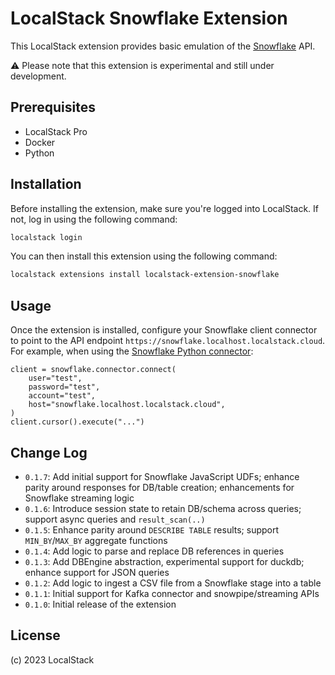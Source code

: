 LocalStack Snowflake Extension
=============================================

This LocalStack extension provides basic emulation of the [Snowflake](https://snowflake.com) API.

⚠️ Please note that this extension is experimental and still under development.

## Prerequisites

- LocalStack Pro
- Docker
- Python

## Installation

Before installing the extension, make sure you're logged into LocalStack. If not, log in using the following command:

```bash
localstack login
```

You can then install this extension using the following command:

```bash
localstack extensions install localstack-extension-snowflake
```

## Usage

Once the extension is installed, configure your Snowflake client connector to point to the API endpoint `https://snowflake.localhost.localstack.cloud`. For example, when using the [Snowflake Python connector](https://github.com/snowflakedb/snowflake-connector-python):
```
client = snowflake.connector.connect(
    user="test",
    password="test",
    account="test",
    host="snowflake.localhost.localstack.cloud",
)
client.cursor().execute("...")
```

## Change Log

* `0.1.7`: Add initial support for Snowflake JavaScript UDFs; enhance parity around responses for DB/table creation; enhancements for Snowflake streaming logic
* `0.1.6`: Introduce session state to retain DB/schema across queries; support async queries and `result_scan(..)`
* `0.1.5`: Enhance parity around `DESCRIBE TABLE` results; support `MIN_BY`/`MAX_BY` aggregate functions
* `0.1.4`: Add logic to parse and replace DB references in queries
* `0.1.3`: Add DBEngine abstraction, experimental support for duckdb; enhance support for JSON queries
* `0.1.2`: Add logic to ingest a CSV file from a Snowflake stage into a table
* `0.1.1`: Initial support for Kafka connector and snowpipe/streaming APIs
* `0.1.0`: Initial release of the extension

## License

(c) 2023 LocalStack
